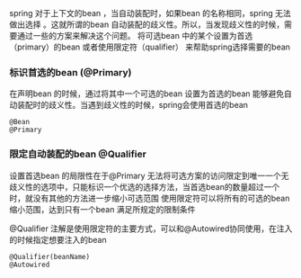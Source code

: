 spring 对于上下文的bean  ，当自动装配时，如果bean 的名称相同，spring 无法做出选择 。这就所谓的bean 自动装配的歧义性。所以，当发现歧义性的时候，需要通过一些的方案来解决这个问题。 将可选bean 中的某个设置为首选（primary）的bean  或者使用限定符（qualifier） 来帮助spring选择需要的bean 

### 标识首选的bean (@Primary)
在声明bean 的时候，通过将其中一个可选的bean 设置为首选的bean 能够避免自动装配时的歧义性。当遇到歧义性的时候，spring会使用首选的bean 

```
@Bean  
@Primary 
```
### 限定自动装配的bean  @Qualifier 
设置首选bean 的局限性在于@Primary 无法将可选方案的访问限定到唯一一个无歧义性的选项中，只能标识一个优选的选择方法，当首选bean的数量超过一个时，就没有其他的方法进一步缩小可选范围 使用限定符可以将所有的可选的bean 缩小范围，达到只有一个bean 满足所规定的限制条件

@Qualifier  注解是使用限定符的主要方式，可以和@Autowired协同使用，在注入的时候指定想要注入的bean  


```
@Qualifier(beanName)
@Autowired
```
